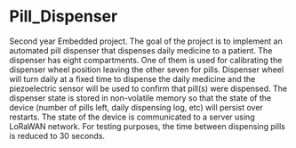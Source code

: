 # Pill_Dispenser
Second year Embedded project.
The goal of the project is to implement an automated pill dispenser that dispenses daily medicine to 
a patient. The dispenser has eight compartments. One of them is used for calibrating the dispenser 
wheel position leaving the other seven for pills. Dispenser wheel will turn daily at a fixed time to 
dispense the daily medicine and the piezoelectric sensor will be used to confirm that pill(s) were 
dispensed. The dispenser state is stored in non-volatile memory so that the state of the device 
(number of pills left, daily dispensing log, etc) will persist over restarts. The state of the device is 
communicated to a server using LoRaWAN network. 
For testing purposes, the time between dispensing pills is reduced to 30 seconds. 
